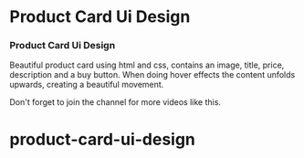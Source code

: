 # Product Card Ui Design
### Product Card Ui Design
Beautiful product card using html and css, contains an image, title, price, description and a buy button. When doing hover effects the content unfolds upwards, creating a beautiful movement.

Don't forget to join the channel for more videos like this.
# product-card-ui-design
